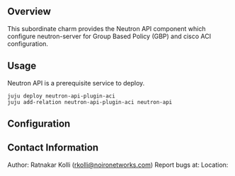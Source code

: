 Overview
--------

This subordinate charm provides the Neutron API component which configure neutron-server for Group Based Policy (GBP) and cisco ACI configuration.


Usage
-----

Neutron API is a prerequisite service to deploy.

    juju deploy neutron-api-plugin-aci
    juju add-relation neutron-api-plugin-aci neutron-api

Configuration
-------------

Contact Information
-------------------

Author: Ratnakar Kolli (rkolli@noironetworks.com)
Report bugs at: 
Location: 


